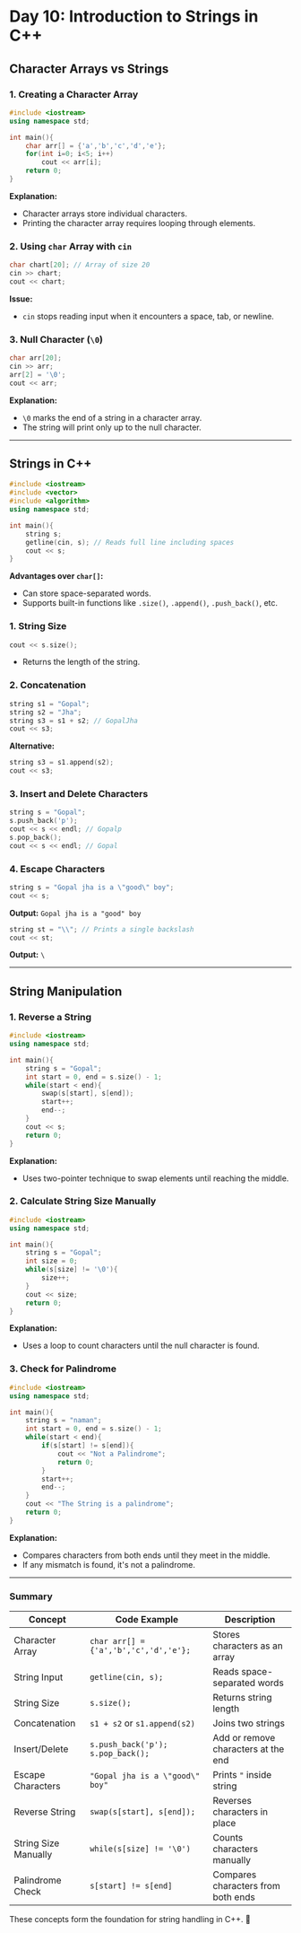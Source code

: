 # Day 10: Introduction to Strings in C++

## Character Arrays vs Strings

### 1. Creating a Character Array
```cpp
#include <iostream>
using namespace std;

int main(){
    char arr[] = {'a','b','c','d','e'};
    for(int i=0; i<5; i++)
        cout << arr[i];
    return 0;
}
```
**Explanation:**
- Character arrays store individual characters.
- Printing the character array requires looping through elements.

### 2. Using `char` Array with `cin`
```cpp
char chart[20]; // Array of size 20
cin >> chart;
cout << chart;
```
**Issue:**
- `cin` stops reading input when it encounters a space, tab, or newline.

### 3. Null Character (`\0`)
```cpp
char arr[20];
cin >> arr;
arr[2] = '\0';
cout << arr;
```
**Explanation:**
- `\0` marks the end of a string in a character array.
- The string will print only up to the null character.

---

## Strings in C++
```cpp
#include <iostream>
#include <vector>
#include <algorithm>
using namespace std;

int main(){
    string s;
    getline(cin, s); // Reads full line including spaces
    cout << s;
}
```
**Advantages over `char[]`:**
- Can store space-separated words.
- Supports built-in functions like `.size()`, `.append()`, `.push_back()`, etc.

### 1. String Size
```cpp
cout << s.size();
```
- Returns the length of the string.

### 2. Concatenation
```cpp
string s1 = "Gopal";
string s2 = "Jha";
string s3 = s1 + s2; // GopalJha
cout << s3;
```
**Alternative:**
```cpp
string s3 = s1.append(s2);
cout << s3;
```

### 3. Insert and Delete Characters
```cpp
string s = "Gopal";
s.push_back('p');
cout << s << endl; // Gopalp
s.pop_back();
cout << s << endl; // Gopal
```

### 4. Escape Characters
```cpp
string s = "Gopal jha is a \"good\" boy";
cout << s;
```
**Output:** `Gopal jha is a "good" boy`

```cpp
string st = "\\"; // Prints a single backslash
cout << st;
```
**Output:** `\`

---

## String Manipulation

### 1. Reverse a String
```cpp
#include <iostream>
using namespace std;

int main(){
    string s = "Gopal";
    int start = 0, end = s.size() - 1;
    while(start < end){
        swap(s[start], s[end]);
        start++;
        end--;
    }
    cout << s;
    return 0;
}
```
**Explanation:**
- Uses two-pointer technique to swap elements until reaching the middle.

### 2. Calculate String Size Manually
```cpp
#include <iostream>
using namespace std;

int main(){
    string s = "Gopal";
    int size = 0;
    while(s[size] != '\0'){
        size++;
    }
    cout << size;
    return 0;
}
```
**Explanation:**
- Uses a loop to count characters until the null character is found.

### 3. Check for Palindrome
```cpp
#include <iostream>
using namespace std;

int main(){
    string s = "naman";
    int start = 0, end = s.size() - 1;
    while(start < end){
        if(s[start] != s[end]){
            cout << "Not a Palindrome";
            return 0;
        }
        start++;
        end--;
    }
    cout << "The String is a palindrome";
    return 0;
}
```
**Explanation:**
- Compares characters from both ends until they meet in the middle.
- If any mismatch is found, it's not a palindrome.

---
### Summary
| Concept | Code Example | Description |
|---------|-------------|-------------|
| Character Array | `char arr[] = {'a','b','c','d','e'};` | Stores characters as an array |
| String Input | `getline(cin, s);` | Reads space-separated words |
| String Size | `s.size();` | Returns string length |
| Concatenation | `s1 + s2` or `s1.append(s2)` | Joins two strings |
| Insert/Delete | `s.push_back('p'); s.pop_back();` | Add or remove characters at the end |
| Escape Characters | `"Gopal jha is a \"good\" boy"` | Prints `"` inside string |
| Reverse String | `swap(s[start], s[end]);` | Reverses characters in place |
| String Size Manually | `while(s[size] != '\0')` | Counts characters manually |
| Palindrome Check | `s[start] != s[end]` | Compares characters from both ends |

These concepts form the foundation for string handling in C++. 🚀

